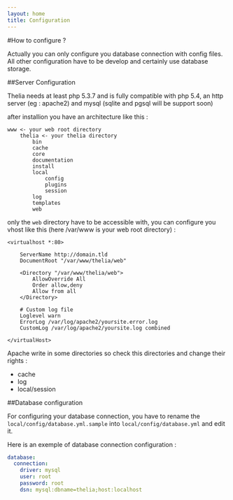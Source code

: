 ```yaml
---
layout: home
title: Configuration
---
```


#How to configure ?

Actually you can only configure you database connection with config files. All other configuration have to be develop and certainly use database storage.

##Server Configuration

Thelia needs at least php 5.3.7 and is fully compatible with php 5.4, an http server (eg : apache2) and mysql (sqlite and pgsql will be support soon)

after installion you have an architecture like this :

```
www <- your web root directory
    thelia <- your thelia directory
        bin
        cache
        core
        documentation
        install
        local
            config
            plugins
            session
        log
        templates
        web
```


only the ```web``` directory have to be accessible with, you can configure you vhost like this (here /var/www is your web root directory) :

```
<virtualhost *:80>

	ServerName http://domain.tld
	DocumentRoot "/var/www/thelia/web"

	<Directory "/var/www/thelia/web">
	    AllowOverride All
        Order allow,deny
        Allow from all
	</Directory>

	# Custom log file
    Loglevel warn
    ErrorLog /var/log/apache2/yoursite.error.log
    CustomLog /var/log/apache2/yoursite.log combined

</virtualHost>

```


Apache write in some directories so check this directories and change their rights :

* cache
* log
* local/session


##Database configuration

For configuring your database connection, you have to rename the ```local/config/database.yml.sample``` into ```local/config/database.yml``` and edit it.

Here is an exemple of database connection configuration :

``` yaml
database:
  connection:
    driver: mysql
    user: root
    password: root
    dsn: mysql:dbname=thelia;host:localhost
```


